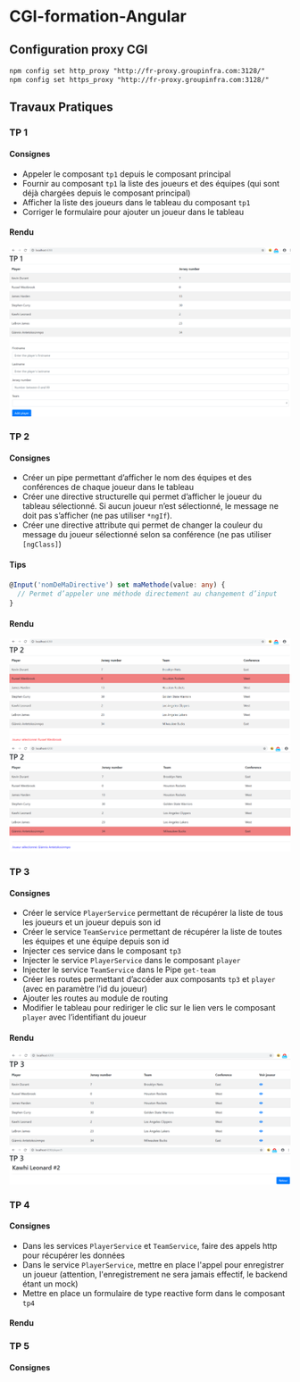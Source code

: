 # CGI-formation-Angular

## Configuration proxy CGI
```
npm config set http_proxy "http://fr-proxy.groupinfra.com:3128/"
npm config set https_proxy "http://fr-proxy.groupinfra.com:3128/"
```

## Travaux Pratiques
### TP 1
#### Consignes  
- Appeler le composant `tp1` depuis le composant principal   
- Fournir au composant `tp1` la liste des joueurs et des équipes (qui sont déjà chargées depuis le composant principal)  
- Afficher la liste des joueurs dans le tableau du composant `tp1`  
- Corriger le formulaire pour ajouter un joueur dans le tableau  

#### Rendu
![TP1](/assets/images/tp1.png)

### TP 2
#### Consignes  
- Créer un pipe permettant d’afficher le nom des équipes et des conférences de chaque joueur dans le tableau  
- Créer une directive structurelle qui permet d’afficher le joueur du tableau sélectionné. Si aucun joueur n’est sélectionné, le message ne doit pas s’afficher (ne pas utiliser `*ngIf`).
- Créer une directive attribute qui permet de changer la couleur du message du joueur sélectionné selon sa conférence (ne pas utiliser `[ngClass]`)

#### Tips
```typescript
@Input('nomDeMaDirective') set maMethode(value: any) {
  // Permet d’appeler une méthode directement au changement d’input
}
```

#### Rendu
![TP2 partie1](/assets/images/tp2_1.png)
![TP2 partie2](/assets/images/tp2_2.png)

### TP 3
#### Consignes
- Créer le service `PlayerService` permettant de récupérer la liste de tous les joueurs et un joueur depuis son id
- Créer le service `TeamService` permettant de récupérer la liste de toutes les équipes et une équipe depuis son id
- Injecter ces service dans le composant `tp3` 
- Injecter le service `PlayerService` dans le composant `player`
- Injecter le service `TeamService` dans le Pipe `get-team`
- Créer les routes permettant d’accéder aux composants `tp3` et `player` (avec en paramètre l’id du joueur)
- Ajouter les routes au module de routing
- Modifier le tableau pour rediriger le clic sur le lien vers le composant `player` avec l’identifiant du joueur 

#### Rendu
![TP3 partie1](/assets/images/tp3_1.png)
![TP3 partie2](/assets/images/tp3_2.png)

### TP 4
#### Consignes
- Dans les services `PlayerService` et `TeamService`, faire des appels http pour récupérer les données
- Dans le service `PlayerService`, mettre en place l'appel pour enregistrer un joueur (attention, l'enregistrement ne sera jamais effectif, le backend étant un mock)
- Mettre en place un formulaire de type reactive form dans le composant `tp4`

#### Rendu

### TP 5
#### Consignes
